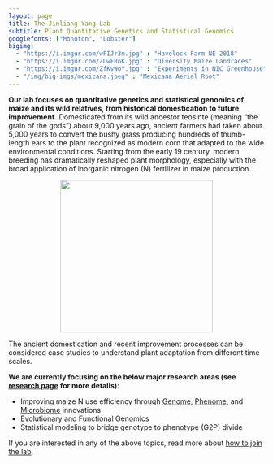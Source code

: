 ```yaml
---
layout: page
title: The Jinliang Yang Lab
subtitle: Plant Quantitative Genetics and Statistical Genomics
googlefonts: ["Monoton", "Lobster"]
bigimg:
  - "https://i.imgur.com/wFIJr3m.jpg" : "Havelock Farm NE 2018"
  - "https://i.imgur.com/ZUwFRoK.jpg" : "Diversity Maize Landraces"
  - "https://i.imgur.com/ZfKvWoY.jpg" : "Experiments in NIC Greenhouse"
  - "/img/big-imgs/mexicana.jpeg" : "Mexicana Aerial Root"
---
```


__Our lab focuses on quantitative genetics and statistical genomics of maize and its wild relatives, from historical domestication to future improvement.__
Domesticated from its wild ancestor teosinte (meaning “the grain of the gods”) about 9,000 years ago, ancient farmers had taken about 5,000 years to convert the bushy grass producing hundreds of thumb-length ears to the plant recognized as modern corn that adapted to the wide environmental conditions. 
Starting from the early 19 century, modern breeding has dramatically reshaped plant morphology, especially with the broad application of inorganic nitrogen (N) fertilizer in maize production. 

<p align="center">
  <img height="300" src="https://i.imgur.com/AXtQlFP.png">
  <figcaption>The ancient domestication and recent improvement processes can be considered case studies to understand plant adaptation from different time scales.</figcaption>
</p>


__We are currently focusing on the below  major research areas (see [research page](/research/) for more details)__: 
 - Improving maize N use efficiency through [Genome](), [Phenome](), and [Microbiome]()  innovations
 - Evolutionary and Functional Genomics
 - Statistical modeling to bridge genotype to phenotype (G2P) divide
  

If you are interested in any of the above topics, read more about [how to join the lab](/positions).

